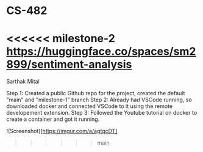 # CS-482
<<<<<< milestone-2
https://huggingface.co/spaces/sm2899/sentiment-analysis
=======
Sarthak Mital

Step 1: Created a public Github repo for the project, created the default "main" and "milestone-1" branch
Step 2: Already had VSCode running, so downloaded docker and connected VSCode to it using the remote developement extension.
Step 3: Followed the Youtube tutorial on docker to create a container and got it running.

!(Screenshot)[https://imgur.com/a/agtqcDT]
>>>>>> main
